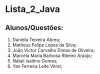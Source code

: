 # Lista_2_Java

## Alunos/Questões:

1. Daniela Teixeira Abreu;
2. Matheus Felipe Lopes da Silva;
3. João Victor Carvalho Dimas de Oliveira;
4. Marcela Maria Barbosa Ribeiro Araújo;
5. Nátali Isaltino Gomes;
6. Yan Ferreira Leite Vitral;
